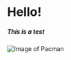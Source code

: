 # Hello!
##### This is a test
![Image of Pacman](https://encrypted-tbn0.gstatic.com/images?q=tbn:ANd9GcSalcL33oPDiInq2b_lawQQvGr7IN4y0OLOlA&s)
